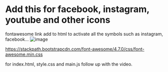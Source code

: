 # Add this for facebook, instagram, youtube and other icons 
fontawesome link add to html to activate all the symbols such as instagram, facebook...
![image](https://github.com/ganta-karthik/netflix-clone/assets/117899102/5f8b1eb4-2078-4b9d-888c-8bec0b3fc899)


https://stackpath.bootstrapcdn.com/font-awesome/4.7.0/css/font-awesome.min.css


for index.html, style.css and main.js follow up with the video.
